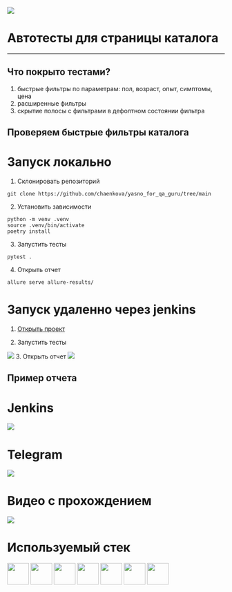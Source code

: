 ![](https://assets.yasno.live/assets/logo-v3-c38b04297d1f116bcd4aba74a4285775f3c7ef78155b4309da2df317147671f2.svg)
# Автотесты для страницы каталога
---
## Что покрыто тестами?
1. быстрые фильтры по параметрам: пол, возраст, опыт, симптомы, цена
2. расширенные фильтры
3. скрытие полосы с фильтрами в дефолтном состоянии фильтра


## Проверяем быстрые фильтры каталога
# Запуск локально
1. Склонировать репозиторий
  
  ```git clone https://github.com/chaenkova/yasno_for_qa_guru/tree/main```
  
2. Установить зависимости


```
python -m venv .venv
source .venv/bin/activate
poetry install
```

3. Запустить тесты

```
pytest .
```
4. Открыть отчет

```
allure serve allure-results/
```
# Запуск удаленно через jenkins 

1. [Открыть проект](https://jenkins.autotests.cloud/job/C13-LadyOokami-hw_14/)
  
2. Запустить тесты 

  ![](https://github.com/chaenkova/yasno_for_qa_guru/blob/main/images/Снимок%20экрана%202024-08-02%20в%2012.58.47.png)
3. Открыть отчет
![](https://github.com/chaenkova/yasno_for_qa_guru/blob/main/images/Снимок%20экрана%202024-08-02%20в%2012.59.02.png)


## Пример отчета

# Jenkins 

![](https://github.com/chaenkova/yasno_for_qa_guru/blob/main/images/Снимок%20экрана%202024-08-02%20в%2012.57.56.png)

# Telegram

![](https://github.com/chaenkova/yasno_for_qa_guru/blob/main/images/Снимок%20экрана%202024-08-02%20в%2012.58.08.png)

# Видео с прохождением 


  ![](https://github.com/chaenkova/yasno_for_qa_guru/blob/main/images/b5f8f9b81dba1fadbaca07d7069533e2.gif)

# Используемый стек

<img src="https://github.com/chaenkova/yasno_for_qa_guru/blob/main/images/184117132-9e89a93b-65fb-47c3-91e7-7d0f99e7c066.png" width="50"> <img src="https://github.com/chaenkova/yasno_for_qa_guru/blob/main/images/68747470733a2f2f616c6c7572657265706f72742e6f72672f7075626c69632f696d672f616c6c7572652d7265706f72742e737667.svg" width="50">
<img src="https://github.com/chaenkova/yasno_for_qa_guru/blob/main/images/68747470733a2f2f63646e2d69636f6e732d706e672e666c617469636f6e2e636f6d2f3531322f323131312f323131313634362e706e67.png" width="50">
<img src="https://github.com/chaenkova/yasno_for_qa_guru/blob/main/images/file-type-python.svg" width="50">
<img src="https://github.com/chaenkova/yasno_for_qa_guru/blob/main/images/jenkins-original.186x256.png" width="50">
<img src="https://github.com/chaenkova/yasno_for_qa_guru/blob/main/images/pytest.svg" width="50">
<img src="https://github.com/chaenkova/yasno_for_qa_guru/blob/main/images/selenium.svg" width="50">



